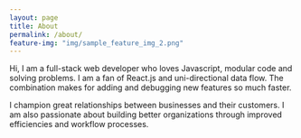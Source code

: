 ```yaml
---
layout: page
title: About
permalink: /about/
feature-img: "img/sample_feature_img_2.png"
---
```

Hi, I am a full-stack web developer who loves Javascript, modular code and solving problems. I am a fan of React.js and uni-directional data flow. The combination makes for adding and debugging new features so much faster. 

I champion great relationships between businesses and their customers. I am also passionate about building better organizations through improved efficiencies and workflow processes.
